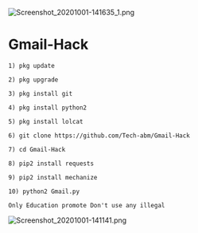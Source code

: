 ![Screenshot_20201001-141635_1.png](https://user-images.githubusercontent.com/52023076/94793434-50753f80-038f-11eb-8986-90cb53ee0a2e.png)
# Gmail-Hack
```
1) pkg update 

2) pkg upgrade 

3) pkg install git

4) pkg install python2 

5) pkg install lolcat 

6) git clone https://github.com/Tech-abm/Gmail-Hack

7) cd Gmail-Hack

8) pip2 install requests 

9) pip2 install mechanize 

10) python2 Gmail.py
```
` Only Education promote Don't use any illegal `

![Screenshot_20201001-141141.png](https://user-images.githubusercontent.com/52023076/94793232-02603c00-038f-11eb-8513-721e458cd4af.png)

